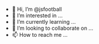 - 👋 Hi, I’m @jsfootball
- 👀 I’m interested in ...
- 🌱 I’m currently learning ...
- 💞️ I’m looking to collaborate on ...
- 📫 How to reach me ...

<!---
jsfootball/jsfootball is a ✨ special ✨ repository because its `README.md` (this file) appears on your GitHub profile.
You can click the Preview link to take a look at your changes.
--->
